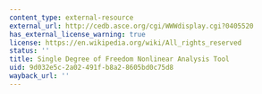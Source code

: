 ```yaml
---
content_type: external-resource
external_url: http://cedb.asce.org/cgi/WWWdisplay.cgi?0405520
has_external_license_warning: true
license: https://en.wikipedia.org/wiki/All_rights_reserved
status: ''
title: Single Degree of Freedom Nonlinear Analysis Tool
uid: 9d032e5c-2a02-491f-b8a2-8605bd0c75d8
wayback_url: ''
---
```

